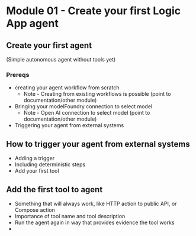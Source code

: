 # Module 01 - Create your first Logic App agent


## Create your first agent
(Simple autonomous agent without tools yet)

### Prereqs
- creating your agent workflow from scratch
  - Note - Creating from existing workflows is possible (point to documentation/other module)
- Bringing your modelFoundry connection to select model
  - Note - Open AI connection to select model  (point to documentation/other module)
- Triggering your agent from external systems
  
## How to trigger your agent from external systems
- Adding a trigger
- Including deterministic steps
- Add your first tool

## Add the first tool to agent
- Something that will always work, like HTTP action to public API, or Compose action
- Importance of tool name and tool description
- Run the agent again in way that provides evidence the tool works
- 